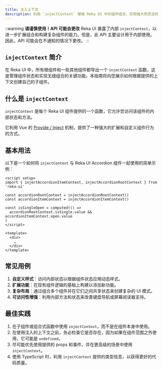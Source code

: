 ```yaml
---
title: 注入上下文
description: 利用 `injectContext` 增强 Reka UI 中的组件组合，实现强大而灵活的 UI 开发。
---
```


::warning
**请谨慎使用！API 可能会更改**
Reka UI 暴露了内部 `injectContext`，以进一步扩展组合和构建复杂组件的能力。但是，此 API 主要设计用于内部使用。因此，API 可能会在不通知的情况下更改。
::

## `injectContext` 简介

在 Reka UI 中，所有根组件和一些其他组件都导出一个 `injectContext` 函数，这是管理组件状态和实现无缝组合的关键功能。本指南将向您展示如何根据提供的上下文创建自己的子组件。

## 什么是 `injectContext`

`injectContext` 是每个 Reka UI 组件提供的一个函数，它允许您访问该组件的内部状态和方法。

它利用 Vue 的 [Provide / Inject](https://vuejs.org/guide/components/provide-inject) 机制，提供了一种强大的扩展和自定义组件行为的方式。

## 基本用法

以下是一个如何将 `injectContext` 与 Reka UI Accordion 组件一起使用的简单示例：

```vue
<script setup>
import { injectAccordionItemContext, injectAccordionRootContext } from 'reka-ui'

const accordionRootContext = injectAccordionRootContext()
const accordionItemContext = injectAccordionItemContext()

const isSingleOpen = computed(() =>
  accordionRootContext.isSingle.value && accordionItemContext.open.value
)
</script>

<template>
  <div>
    …
  </div>
</template>
```

## 常见用例

1. **自定义样式**：访问内部状态以根据组件状态应用动态样式。
2. **扩展功能**：在现有组件逻辑的基础上构建以添加新功能。
3. **复杂布局**：通过组合多个组件并在它们之间共享状态来创建复杂的 UI 模式。
4. **可访问性增强**：利用内部方法和状态来改善键盘导航或屏幕阅读器支持。

## 最佳实践

1. 在子组件或组合式函数中使用 `injectContext`，而不是在组件本身中使用。
2. 在使用注入的上下文之前，务必检查它是否存在，因为如果在组件范围之外使用，它可能是 `undefined`。
3. 尽可能优先使用提供的 props 和事件，并在更高级的场景中使用 `injectContext`。
4. 使用 TypeScript 时，利用 `injectContext` 提供的类型信息，以获得更好的代码质量。
